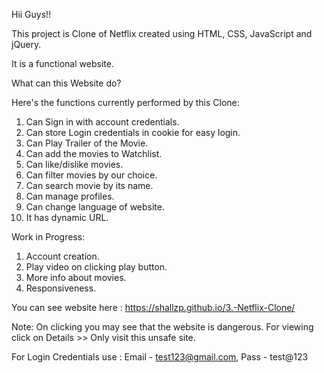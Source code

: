 Hii Guys!!  

This project is Clone of Netflix created using HTML, CSS, JavaScript and jQuery. 

It is a functional website.

What can this Website do?

Here's the functions currently performed by this Clone:
1. Can Sign in with account credentials.
2. Can store Login credentials in cookie for easy login.
3. Can Play Trailer of the Movie.
4. Can add the movies to Watchlist.
5. Can like/dislike movies.
6. Can filter movies by our choice.
7. Can search movie by its name.
8. Can manage profiles.
9. Can change language of website.
10. It has dynamic URL.

Work in Progress:
1. Account creation.
2. Play video on clicking play button.
3. More info about movies.
4. Responsiveness.

You can see website here : https://shallzp.github.io/3.-Netflix-Clone/

Note: On clicking you may see that the website is dangerous.
For viewing click on Details >> Only visit this unsafe site.

For Login Credentials use :
Email - test123@gmail.com, Pass - test@123